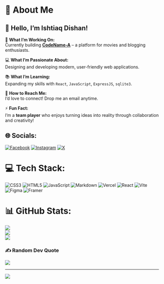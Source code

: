 # 💫 About Me

## 👋 Hello, I’m **Ishtiaq Dishan!**  

🚀 **What I’m Working On:**  
Currently building **[CodeName-A](https://github.com/dishan1223/TimeJump)** – a platform for movies and blogging enthusiasts.  

💻 **What I’m Passionate About:**  
Designing and developing modern, user-friendly web applications.  

📚 **What I’m Learning:**  
Expanding my skills with `React`, `JavaScript`, `ExpressJS`, `sqlite3`.  

📩 **How to Reach Me:**  
I’d love to connect! Drop me an email anytime.  

⚡ **Fun Fact:**  
I’m a **team player** who enjoys turning ideas into reality through collaboration and creativity!  



## 🌐 Socials:
[![Facebook](https://img.shields.io/badge/Facebook-%231877F2.svg?logo=Facebook&logoColor=white)](https://facebook.com/https://www.facebook.com/ishtiaq.dishan) [![Instagram](https://img.shields.io/badge/Instagram-%23E4405F.svg?logo=Instagram&logoColor=white)](https://instagram.com/https://www.instagram.com/___ishtiaqdishan___/) [![X](https://img.shields.io/badge/X-black.svg?logo=X&logoColor=white)](https://x.com/https://x.com/Vortex64bit) 

# 💻 Tech Stack:
![CSS3](https://img.shields.io/badge/css3-%231572B6.svg?style=for-the-badge&logo=css3&logoColor=white) ![HTML5](https://img.shields.io/badge/html5-%23E34F26.svg?style=for-the-badge&logo=html5&logoColor=white) ![JavaScript](https://img.shields.io/badge/javascript-%23323330.svg?style=for-the-badge&logo=javascript&logoColor=%23F7DF1E) ![Markdown](https://img.shields.io/badge/markdown-%23000000.svg?style=for-the-badge&logo=markdown&logoColor=white) ![Vercel](https://img.shields.io/badge/vercel-%23000000.svg?style=for-the-badge&logo=vercel&logoColor=white) ![React](https://img.shields.io/badge/react-%2320232a.svg?style=for-the-badge&logo=react&logoColor=%2361DAFB) ![Vite](https://img.shields.io/badge/vite-%23646CFF.svg?style=for-the-badge&logo=vite&logoColor=white) ![Figma](https://img.shields.io/badge/figma-%23F24E1E.svg?style=for-the-badge&logo=figma&logoColor=white) ![Framer](https://img.shields.io/badge/Framer-black?style=for-the-badge&logo=framer&logoColor=blue)
# 📊 GitHub Stats:
![](https://github-readme-stats.vercel.app/api?username=dishan1223&theme=tokyonight&hide_border=false&include_all_commits=false&count_private=false)<br/>
![](https://github-readme-streak-stats.herokuapp.com/?user=dishan1223&theme=tokyonight&hide_border=false)<br/>
![](https://github-readme-stats.vercel.app/api/top-langs/?username=dishan1223&theme=tokyonight&hide_border=false&include_all_commits=false&count_private=false&layout=compact)

### ✍️ Random Dev Quote
![](https://quotes-github-readme.vercel.app/api?type=horizontal&theme=radical)

---
[![](https://visitcount.itsvg.in/api?id=dishan1223&icon=0&color=0)](https://visitcount.itsvg.in)

<!-- Proudly created with GPRM ( https://gprm.itsvg.in ) -->
